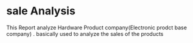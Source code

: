 # sale Analysis
This Report analyze Hardware Product company(Electronic prodct base company) . 
basically used to analyze the sales of the products
